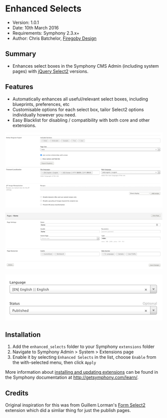 # Enhanced Selects

- Version: 1.0.1
- Date: 10th March 2016
- Requirements: Symphony 2.3.x+
- Author: Chris Batchelor, [Firegoby Design](http://firegoby.com/)

## Summary

- Enhances select boxes in the Symphony CMS Admin (including system pages) with [jQuery Select2](https://select2.github.io/) versions. 

## Features

- Automatically enhances all useful/relevant select boxes, including blueprints, preferences, etc
- Customisable options for each select box, tailor Select2 options individually however you need. 
- Easy Blacklist for disabling / compatibility with both core and other extensions.

![enhanced preferences](/screenshots/preferences.png)

![enhanced pages](/screenshots/pages.png)

![enhanced publish](/screenshots/publish.png)

## Installation
 
1. Add the `enhanced_selects` folder to your Symphony `extensions` folder
2. Navigate to Symphony Admin > System > Extensions page
2. Enable it by selecting `Enhanced Selects` in the list, choose `Enable` from the with-selected menu, then click `Apply`

More information about [installing and updating extensions](http://getsymphony.com/learn/tasks/view/install-an-extension/) can be found in the Symphony documentation at <http://getsymphony.com/learn/>.

## Credits

Original inspiration for this was from Guillem Lorman's [Form Select2](http://symphonyextensions.com/extensions/form_select2/) extension which did a simliar thing for just the publish pages.
